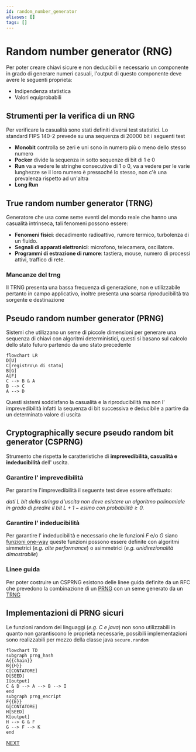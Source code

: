 ```yaml
---
id: random_number_generator
aliases: []
tags: []
---
```


# Random number generator (RNG)

Per poter creare chiavi sicure e non deducibili e necessario un componente in grado di generare numeri casuali, l'output di questo componente deve avere le seguenti proprieta:

-   Indipendenza statistica
-   Valori equiprobabili

## Strumenti per la verifica di un RNG

Per verificare la casualità sono stati definiti diversi test statistici. Lo standard FIPS 140-2 prevede su una sequenza di 20000 bit i seguenti test

-   **Monobit** controlla se zeri e uni sono in numero più o meno dello stesso numero
-   **Pocker** divide la sequenza in sotto sequenze di bit di 1 e 0
-   **Run** va a vedere le stringhe consecutive di 1 o 0, va a vedere per le varie lunghezze se il loro numero è pressoché lo stesso, non c'è una prevalenza rispetto ad un\'altra
-   **Long Run**

## True random number generator (TRNG)

Generatore che usa come seme eventi del mondo reale che hanno una casualità intrinseca, tali fenomeni possono essere:

-   **Fenomeni fisici**: decadimento radioattivo, rumore termico, turbolenza di un fluido.
-   **Segnali di apparati elettronici**: microfono, telecamera, oscillatore.
-   **Programmi di estrazione di rumore**: tastiera, mouse, numero di processi attivi, traffico di rete.

### Mancanze del trng

Il TRNG presenta una bassa frequenza di generazione, non e utilizzabile pertanto in campo applicativo, inoltre presenta una scarsa riproducibilità tra sorgente e destinazione

## Pseudo random number generator (PRNG)

Sistemi che utilizzano un seme di piccole dimensioni per generare una sequenza di chiavi con algoritmi deterministici, questi si basano sul calcolo dello stato futuro partendo da uno stato precedente

```mermaid
flowchart LR
D[U]
C[registro\n di stato]
B[G]
A[F]
C --> B & A
B --> C
A --> D
```

Questi sistemi soddisfano la casualità e la riproducibilità ma non l' imprevedibilità infatti la sequenza di bit successiva e deducibile a partire da un determinato valore di uscita

## Cryptographically secure pseudo random bit generator (CSPRNG)

Strumento che rispetta le caratteristiche di **imprevedibilità, casualità e indeducibilità** dell' uscita.

### Garantire l' imprevedibilità

Per garantire l'imprevedibilità il seguente test deve essere effettuato:

*dati $L$ bit della stringa d'uscita non deve esistere un algoritmo polinomiale in grado di predire il bit $L+1-esimo$ con $probabilità \geq 0.$*

### Garantire l' indeducibilità

Per garantire l' indeducibilità e necessario che le funzioni $F$ e/o $G$ siano [funzioni one-way](trasformazioni.md#COSA%20SERVE%20PER%20RENDERE%20LE%20TRASFORMAZIONI%20SICURE?) queste funzioni possono essere definite con algoritmi simmetrici (*e.g. alte performance*) o asimmetrici (*e.g. unidirezionalità dimostrabile*)

### Linee guida

Per poter costruire un CSPRNG esistono delle linee guida definite da un RFC che prevedono la combinazione di un [PRNG](#PSEUDO%20RANDOM%20NUMBER%20GENERATOR%20(PRNG)) con un seme generato da un [TRNG](#TRUE%20RANDOM%20NUMBER%20GENERATOR%20(TRNG))

## Implementazioni di PRNG sicuri

Le funzioni random dei linguaggi (*e.g. C e java*) non sono utilizzabili in quanto non garantiscono le proprietà necessarie, possibili implementazioni sono realizzabili per mezzo della classe java `secure.random`

```mermaid
flowchart TD
subgraph prng_hash
A{{chain}}
B{{H}}
C[CONTATORE]
D[SEED]
I[output]
C & D --> A --> B --> I
end
subgraph prng_encript
F{{E}}
G[CONTATORE]
H[SEED]
K[output]
H --> G & F
G --> F --> K
end
```

 [NEXT](sicurezza_informazione/trasformazioni.md)